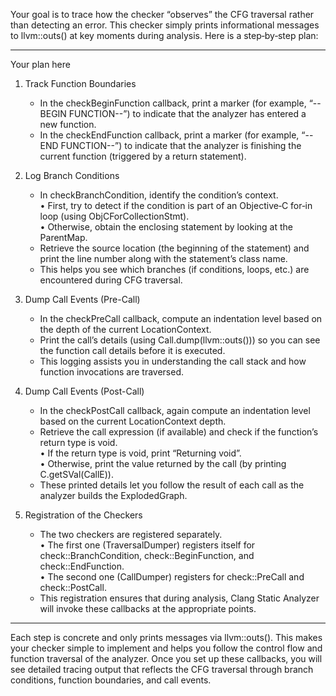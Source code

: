 Your goal is to trace how the checker “observes” the CFG traversal rather than detecting an error. This checker simply prints informational messages to llvm::outs() at key moments during analysis. Here is a step‐by‐step plan:

------------------------------------------------------------
Your plan here

1. Track Function Boundaries  
   - In the checkBeginFunction callback, print a marker (for example, “--BEGIN FUNCTION--”) to indicate that the analyzer has entered a new function.  
   - In the checkEndFunction callback, print a marker (for example, “--END FUNCTION--”) to indicate that the analyzer is finishing the current function (triggered by a return statement).

2. Log Branch Conditions  
   - In checkBranchCondition, identify the condition’s context.  
     • First, try to detect if the condition is part of an Objective‑C for‑in loop (using ObjCForCollectionStmt).  
     • Otherwise, obtain the enclosing statement by looking at the ParentMap.  
   - Retrieve the source location (the beginning of the statement) and print the line number along with the statement’s class name.  
   - This helps you see which branches (if conditions, loops, etc.) are encountered during CFG traversal.

3. Dump Call Events (Pre-Call)  
   - In the checkPreCall callback, compute an indentation level based on the depth of the current LocationContext.  
   - Print the call’s details (using Call.dump(llvm::outs())) so you can see the function call details before it is executed.  
   - This logging assists you in understanding the call stack and how function invocations are traversed.

4. Dump Call Events (Post-Call)  
   - In the checkPostCall callback, again compute an indentation level based on the current LocationContext depth.  
   - Retrieve the call expression (if available) and check if the function’s return type is void.  
     • If the return type is void, print “Returning void”.  
     • Otherwise, print the value returned by the call (by printing C.getSVal(CallE)).  
   - These printed details let you follow the result of each call as the analyzer builds the ExplodedGraph.

5. Registration of the Checkers  
   - The two checkers are registered separately.  
     • The first one (TraversalDumper) registers itself for check::BranchCondition, check::BeginFunction, and check::EndFunction.  
     • The second one (CallDumper) registers for check::PreCall and check::PostCall.  
   - This registration ensures that during analysis, Clang Static Analyzer will invoke these callbacks at the appropriate points.

------------------------------------------------------------

Each step is concrete and only prints messages via llvm::outs(). This makes your checker simple to implement and helps you follow the control flow and function traversal of the analyzer. Once you set up these callbacks, you will see detailed tracing output that reflects the CFG traversal through branch conditions, function boundaries, and call events.